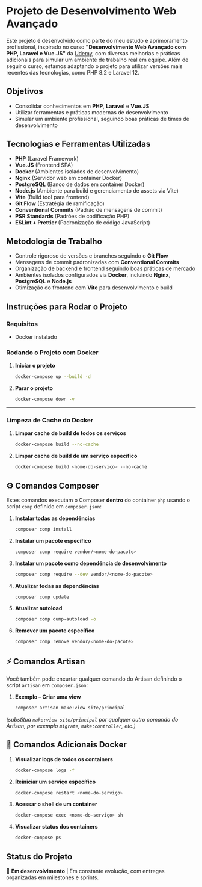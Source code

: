 # Projeto de Desenvolvimento Web Avançado

Este projeto é desenvolvido como parte do meu estudo e aprimoramento profissional, inspirado no curso **"Desenvolvimento Web Avançado com PHP, Laravel e Vue.JS"** da [Udemy](https://www.udemy.com/course/curso-completo-do-desenvolvedor-laravel/), com diversas melhorias e práticas adicionais para simular um ambiente de trabalho real em equipe. Além de seguir o curso, estamos adaptando o projeto para utilizar versões mais recentes das tecnologias, como PHP 8.2 e Laravel 12.

## Objetivos

- Consolidar conhecimentos em **PHP**, **Laravel** e **Vue.JS**  
- Utilizar ferramentas e práticas modernas de desenvolvimento  
- Simular um ambiente profissional, seguindo boas práticas de times de desenvolvimento

## Tecnologias e Ferramentas Utilizadas

- **PHP** (Laravel Framework)  
- **Vue.JS** (Frontend SPA)  
- **Docker** (Ambientes isolados de desenvolvimento)  
- **Nginx** (Servidor web em container Docker)  
- **PostgreSQL** (Banco de dados em container Docker)  
- **Node.js** (Ambiente para build e gerenciamento de assets via Vite)  
- **Vite** (Build tool para frontend)  
- **Git Flow** (Estratégia de ramificação)  
- **Conventional Commits** (Padrão de mensagens de commit)  
- **PSR Standards** (Padrões de codificação PHP)  
- **ESLint + Prettier** (Padronização de código JavaScript)

## Metodologia de Trabalho

- Controle rigoroso de versões e branches seguindo o **Git Flow**  
- Mensagens de commit padronizadas com **Conventional Commits**  
- Organização de backend e frontend seguindo boas práticas de mercado  
- Ambientes isolados configurados via **Docker**, incluindo **Nginx**, **PostgreSQL** e **Node.js**  
- Otimização do frontend com **Vite** para desenvolvimento e build

## Instruções para Rodar o Projeto

### Requisitos

- Docker instalado

### Rodando o Projeto com Docker

1. **Iniciar o projeto**  
   ```bash
   docker-compose up --build -d
   ```

2. **Parar o projeto**  
   ```bash
   docker-compose down -v
   ```

---

### Limpeza de Cache do Docker

1. **Limpar cache de build de todos os serviços**  
   ```bash
   docker-compose build --no-cache
   ```

2. **Limpar cache de build de um serviço específico**  
   ```bash
   docker-compose build <nome-do-serviço> --no-cache
   ```

## ⚙️ Comandos Composer

Estes comandos executam o Composer **dentro** do container `php` usando o script `comp` definido em `composer.json`:

1. **Instalar todas as dependências**  
   ```bash
   composer comp install
   ```

2. **Instalar um pacote específico**  
   ```bash
   composer comp require vendor/<nome-do-pacote>
   ```

3. **Instalar um pacote como dependência de desenvolvimento**  
   ```bash
   composer comp require --dev vendor/<nome-do-pacote>
   ```

4. **Atualizar todas as dependências**  
   ```bash
   composer comp update
   ```

5. **Atualizar autoload**  
   ```bash
   composer comp dump-autoload -o
   ```

6. **Remover um pacote específico**  
   ```bash
   composer comp remove vendor/<nome-do-pacote>
   ```

## ⚡ Comandos Artisan

Você também pode encurtar qualquer comando do Artisan definindo o script `artisan` em `composer.json`:

1. **Exemplo – Criar uma view**  
   ```bash
   composer artisan make:view site/principal
   ```

*(substitua `make:view site/principal` por qualquer outro comando do Artisan, por exemplo `migrate`, `make:controller`, etc.)*

## 🚀 Comandos Adicionais Docker

1. **Visualizar logs de todos os containers**  
   ```bash
   docker-compose logs -f
   ```

2. **Reiniciar um serviço específico**  
   ```bash
   docker-compose restart <nome-do-serviço>
   ```

3. **Acessar o shell de um container**  
   ```bash
   docker-compose exec <nome-do-serviço> sh
   ```

4. **Visualizar status dos containers**  
   ```bash
   docker-compose ps
   ```

## Status do Projeto

🚧 **Em desenvolvimento** | Em constante evolução, com entregas organizadas em milestones e sprints.